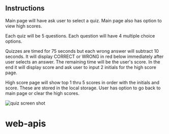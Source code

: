 ## Instructions

Main page will have ask user to select a quiz.
Main page also has option to view high scores.

Each quiz will be 5 questions. Each question will have 4 multiple choice options. 

Quizzes are timed for 75 seconds but each wrong answer will subtract 10 seconds. It will display CORRECT or WRONG in red below immediately after user selects an answer. The remaining time will be the user's score. In the end it will display score and ask user to input 2 initials for the high score page.

High score page will show top 1 thru 5 scores in order with the initials and score. These are stored in the local storage. User has option to go back to main page or clear the high scores. 



![quiz screen shot](https://user-images.githubusercontent.com/57507679/71058975-32ec2780-2127-11ea-9dd2-caee136d2964.png)



# web-apis
